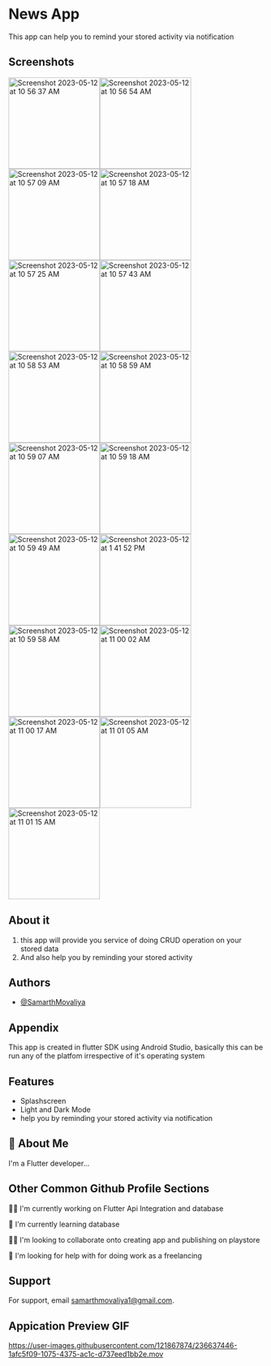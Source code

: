 # News App
This app can help you to remind your stored activity via notification

## Screenshots
<img width="180" alt="Screenshot 2023-05-12 at 10 56 37 AM" src="https://github.com/SamarthMovaliya/news_app_flutter_Api/assets/121867874/257a7114-e0f1-434a-a8aa-f9dee49d6ba4"><img width="180" alt="Screenshot 2023-05-12 at 10 56 54 AM" src="https://github.com/SamarthMovaliya/news_app_flutter_Api/assets/121867874/e54fbf0b-e07f-4106-b4ff-6e01e1390c6d"><img width="180" alt="Screenshot 2023-05-12 at 10 57 09 AM" src="https://github.com/SamarthMovaliya/news_app_flutter_Api/assets/121867874/65901f19-9d0a-4068-bbb9-53da28c61872"><img width="180" alt="Screenshot 2023-05-12 at 10 57 18 AM" src="https://github.com/SamarthMovaliya/news_app_flutter_Api/assets/121867874/a12b0f6f-225d-4f25-968c-840ad600a60f"><img width="180" alt="Screenshot 2023-05-12 at 10 57 25 AM" src="https://github.com/SamarthMovaliya/news_app_flutter_Api/assets/121867874/a68da95f-f69b-4382-87fc-3fb3bf3b19f6"><img width="180" alt="Screenshot 2023-05-12 at 10 57 43 AM" src="https://github.com/SamarthMovaliya/news_app_flutter_Api/assets/121867874/04454187-03f2-4ba0-9f9b-571a7e80184b"><img width="180" alt="Screenshot 2023-05-12 at 10 58 53 AM" src="https://github.com/SamarthMovaliya/news_app_flutter_Api/assets/121867874/f5838418-cd3a-4e43-9b6a-c48139345e88"><img width="180" alt="Screenshot 2023-05-12 at 10 58 59 AM" src="https://github.com/SamarthMovaliya/news_app_flutter_Api/assets/121867874/8251976c-f1de-421e-b8c5-f1316f30c1ae"><img width="180" alt="Screenshot 2023-05-12 at 10 59 07 AM" src="https://github.com/SamarthMovaliya/news_app_flutter_Api/assets/121867874/95082922-5034-4893-9d7d-2eadcd0b17d6"><img width="180" alt="Screenshot 2023-05-12 at 10 59 18 AM" src="https://github.com/SamarthMovaliya/news_app_flutter_Api/assets/121867874/a464a4d4-478c-4ea6-b478-1041c7034644"><img width="180" alt="Screenshot 2023-05-12 at 10 59 49 AM" src="https://github.com/SamarthMovaliya/news_app_flutter_Api/assets/121867874/be3c8f0e-6f98-4b8d-b859-6677e396fe3b"><img width="180" alt="Screenshot 2023-05-12 at 1 41 52 PM" src="https://github.com/SamarthMovaliya/news_app_flutter_Api/assets/121867874/675238fc-058c-4e15-8ecc-c95f5c8cbedb"><img width="180" alt="Screenshot 2023-05-12 at 10 59 58 AM" src="https://github.com/SamarthMovaliya/news_app_flutter_Api/assets/121867874/cd50277d-dacd-493e-bf6b-883e483a7ba8"><img width="180" alt="Screenshot 2023-05-12 at 11 00 02 AM" src="https://github.com/SamarthMovaliya/news_app_flutter_Api/assets/121867874/69058a37-2f86-439a-83b7-cabd2ace51c1"><img width="180" alt="Screenshot 2023-05-12 at 11 00 17 AM" src="https://github.com/SamarthMovaliya/news_app_flutter_Api/assets/121867874/4aa4c073-f6a6-4129-9336-adb59fcafcdc"><img width="180" alt="Screenshot 2023-05-12 at 11 01 05 AM" src="https://github.com/SamarthMovaliya/news_app_flutter_Api/assets/121867874/d1575096-896b-409f-bffb-7ff922b4cee0"><img width="180" alt="Screenshot 2023-05-12 at 11 01 15 AM" src="https://github.com/SamarthMovaliya/news_app_flutter_Api/assets/121867874/7d0bb782-4b7a-4558-8f02-66d004f1aea2">



























## About it
 1) this app will provide you service of doing CRUD operation on your stored data
 2) And also help you by reminding your stored activity

## Authors

- [@SamarthMovaliya](https://github.com/SamarthMovaliya)


## Appendix

This app is created in flutter SDK using Android Studio, basically this can be run any of the platfom irrespective of it's operating system 


## Features

- Splashscreen
- Light and Dark Mode
- help you by reminding your stored activity via notification



## 🚀 About Me
I'm a Flutter  developer...


## Other Common Github Profile Sections
👩‍💻 I'm currently working on Flutter Api Integration and database

🧠 I'm currently learning database

👯‍♀️ I'm looking to collaborate onto creating app and publishing on playstore

🤔 I'm looking for help with for doing work as a freelancing 


## Support

For support, email samarthmovaliya1@gmail.com.


## Appication Preview GIF





https://user-images.githubusercontent.com/121867874/236637446-1afc5f09-1075-4375-ac1c-d737eed1bb2e.mov






